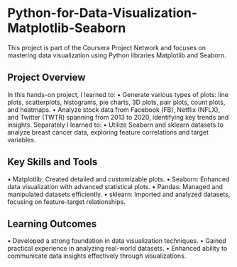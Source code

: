 # Python-for-Data-Visualization-Matplotlib-Seaborn
This project is part of the Coursera Project Network and focuses on mastering data visualization using Python libraries Matplotlib and Seaborn.

## Project Overview
In this hands-on project, I learned to:
•	Generate various types of plots: line plots, scatterplots, histograms, pie charts, 3D plots, pair plots, count plots, and heatmaps.
•	Analyze stock data from Facebook (FB), Netflix (NFLX), and Twitter (TWTR) spanning from 2013 to 2020, identifying key trends and insights.
Separately I learned to:
•	Utilize Seaborn and sklearn datasets to analyze breast cancer data, exploring feature correlations and target variables.
## Key Skills and Tools
•	Matplotlib: Created detailed and customizable plots.
•	Seaborn: Enhanced data visualization with advanced statistical plots.
•	Pandas: Managed and manipulated datasets efficiently.
•	sklearn: Imported and analyzed datasets, focusing on feature-target relationships.
## Learning Outcomes
•	Developed a strong foundation in data visualization techniques.
•	Gained practical experience in analyzing real-world datasets.
•	Enhanced ability to communicate data insights effectively through visualizations.

